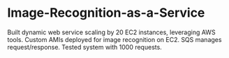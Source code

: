 # Image-Recognition-as-a-Service
Built dynamic web service scaling by 20 EC2 instances, leveraging AWS tools. Custom AMIs deployed for image recognition on EC2. SQS manages request/response. Tested system with 1000 requests.

